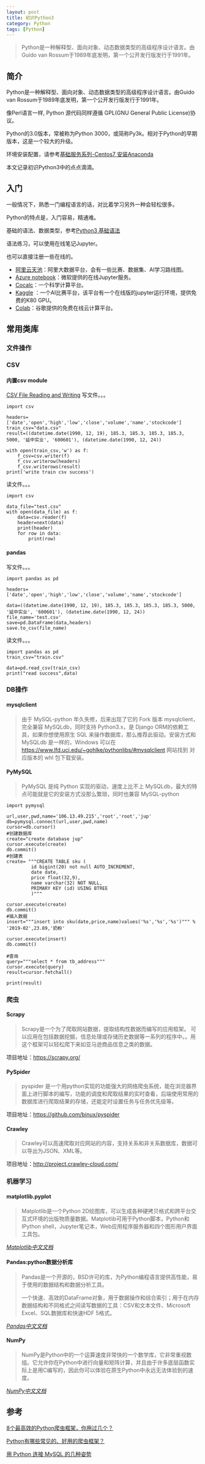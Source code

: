 ```yaml
---
layout: post
title: 初识Python3
category: Python 
tags: [Python]
---
```


>Python是一种解释型、面向对象、动态数据类型的高级程序设计语言。由Guido van Rossum于1989年底发明，第一个公开发行版发行于1991年。

## 简介
Python是一种解释型、面向对象、动态数据类型的高级程序设计语言。由Guido van Rossum于1989年底发明，第一个公开发行版发行于1991年。

像Perl语言一样, Python 源代码同样遵循 GPL(GNU General Public License)协议。

Python的3.0版本，常被称为Python 3000，或简称Py3k。相对于Python的早期版本，这是一个较大的升级。

环境安装配置，请参考[基础服务系列-Centos7 安装Anaconda]()


本文记录初识Python3中的点点滴滴。

## 入门

一般情况下，熟悉一门编程语言的话，对比着学习另外一种会轻松很多。

Python的特点是，入门容易，精通难。

基础的语法、数据类型，参考[Python3 基础语法](https://www.runoob.com/python3/python3-basic-syntax.html)

语法练习，可以使用在线笔记Jupyter。

也可以直接注册一些在线的。
- [阿里云天池](https://tianchi.aliyun.com/notebook-ai/)：阿里大数据平台，会有一些比赛、数据集、AI学习路线图。
- [Azure notebook](https://notebooks.azure.com/)：微软提供的在线Jupyter服务。
- [Cocalc](https://cocalc.com/)：一个科学计算平台。
- [Kaggle](https://www.kaggle.com/) ：一个AI比赛平台，该平台有一个在线版的jupyter运行环境，提供免费的K80 GPU。
- [Colab](https://colab.research.google.com/)：谷歌提供的免费在线云计算平台。


## 常用类库

### 文件操作

### CSV

#### 内置csv module

[CSV File Reading and Writing](https://docs.python.org/3/library/csv.html)
写文件。。。

```
import csv

headers=['date','open','high','low','close','volume','name','stockcode']
train_csv="data.csv"
result=((datetime.date(1990, 12, 19), 185.3, 185.3, 185.3, 185.3, 5000, '延中实业', '600601'), (datetime.date(1990, 12, 24))

with open(train_csv,'w') as f:
    f_csv=csv.writer(f)
    f_csv.writerow(headers)
    f_csv.writerows(result)
print('write train csv success')
```

读文件。。。

```
import csv

data_file="test.csv"
with open(data_file) as f:
    data=csv.reader(f)
    header=next(data)
    print(header)
    for row in data:
        print(row)
```


#### pandas

写文件。。。
```
import pandas as pd

headers=['date','open','high','low','close','volume','name','stockcode']

data=((datetime.date(1990, 12, 19), 185.3, 185.3, 185.3, 185.3, 5000, '延中实业', '600601'), (datetime.date(1990, 12, 24))
file_name='test.csv'
save=pd.DataFrame(data,headers)
save.to_csv(file_name)
```



读文件。。。

```
import pandas as pd
train_csv="train.csv"

data=pd.read_csv(train_csv)
print("read success",data)
```

### DB操作

#### mysqlclient

> 由于 MySQL-python 年久失修，后来出现了它的 Fork 版本 mysqlclient，完全兼容 MySQLdb，同时支持 Python3.x，是 Django ORM的依赖工具，如果你想使用原生 SQL 来操作数据库，那么推荐此驱动。安装方式和 MySQLdb 是一样的，Windows 可以在 https://www.lfd.uci.edu/~gohlke/pythonlibs/#mysqlclient 网站找到 对应版本的 whl 包下载安装。

#### PyMySQL

> PyMySQL 是纯 Python 实现的驱动，速度上比不上 MySQLdb，最大的特点可能就是它的安装方式没那么繁琐，同时也兼容 MySQL-python

```
import pymysql

url,user,pwd,name='106.13.49.215','root','root','jup'
db=pymysql.connect(url,user,pwd,name)
cursor=db.cursor()
#创建数据库
create="create database jup"
cursor.execute(create)
db.commit()
#创建表
create= """CREATE TABLE sku (
         id bigint(20) not null AUTO_INCREMENT,
         date date,
         price float(32,9),
         name varchar(32) NOT NULL,
         PRIMARY KEY (id) USING BTREE
         )"""

cursor.execute(create)
db.commit()
#插入数据
insert="""insert into sku(date,price,name)values('%s','%s','%s')""" % '2019-02',23.89,'奶粉'

cursor.execute(insert)
db.commit()

#查询
query="""select * from tb_address"""
cursor.execute(query)
result=cursor.fetchall()

print(result)
```
### 爬虫

#### Scrapy

> Scrapy是一个为了爬取网站数据，提取结构性数据而编写的应用框架。 可以应用在包括数据挖掘，信息处理或存储历史数据等一系列的程序中。。用这个框架可以轻松爬下来如亚马逊商品信息之类的数据。

项目地址：https://scrapy.org/

#### PySpider

> pyspider 是一个用python实现的功能强大的网络爬虫系统，能在浏览器界面上进行脚本的编写，功能的调度和爬取结果的实时查看，后端使用常用的数据库进行爬取结果的存储，还能定时设置任务与任务优先级等。

项目地址：https://github.com/binux/pyspider



#### Crawley

>Crawley可以高速爬取对应网站的内容，支持关系和非关系数据库，数据可以导出为JSON、XML等。

项目地址：http://project.crawley-cloud.com/



### 机器学习

#### matplotlib.pyplot

> Matplotlib是一个Python 2D绘图库，可以生成各种硬拷贝格式和跨平台交互式环境的出版物质量数据。Matplotlib可用于Python脚本，Python和IPython shell，Jupyter笔记本，Web应用程序服务器和四个图形用户界面工具包。



*[Matplotlib中文文档](https://www.matplotlib.org.cn/index.html)*

#### Pandas:python数据分析库

> Pandas是一个开源的，BSD许可的库，为Python编程语言提供高性能，易于使用的数据结构和数据分析工具。
>
> 一个快速、高效的DataFrame对象，用于数据操作和综合索引；用于在内存数据结构和不同格式之间读写数据的工具：CSV和文本文件、Microsoft Excel、SQL数据库和快速HDF 5格式。



*[Pandas中文文档](https://www.pypandas.cn/intro/home.html)*



####  NumPy

> NumPy是Python中的一个运算速度非常快的一个数学库，它非常重视数组。它允许你在Python中进行向量和矩阵计算，并且由于许多底层函数实际上是用C编写的，因此你可以体验在原生Python中永远无法体验到的速度。



*[NumPy中文文档](https://www.numpy.org.cn/index.html)*


## 参考

[8个最高效的Python爬虫框架，你用过几个？](https://segmentfault.com/a/1190000015131017)

[Python有哪些常见的、好用的爬虫框架？](https://www.zhihu.com/question/60280580)

[用 Python 连接 MySQL 的几种姿势](https://foofish.net/python-mysql.html)
